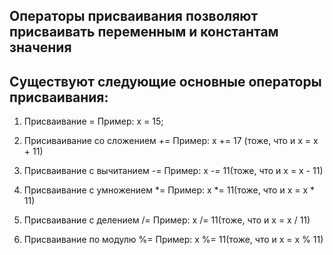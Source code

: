 ## Операторы присваивания позволяют присваивать переменным и константам значения

## Существуют следующие основные операторы присваивания:

1. Присваивание =
Пример: x = 15;

2. Присиваивание со сложением +=
Пример: x += 17 (тоже, что и x = x + 11) 

3. Присваивание с вычитанием -=
Пример: x -= 11(тоже, что и x = x - 11)

4. Присваивание с умножением *=
Пример: x *= 11(тоже, что и x = x * 11)

5. Присваивание с делением /=
Пример: x /= 11(тоже, что и x = x / 11)

6. Присваивание по модулю %=
Пример: x %= 11(тоже, что и x = x % 11)